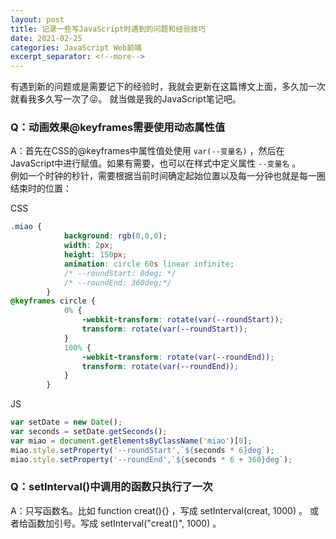 ```yaml
---
layout: post
title: 记录一些写JavaScript时遇到的问题和经验技巧
date: 2021-02-25
categories: JavaScript Web前端
excerpt_separator: <!--more-->
---
```


有遇到新的问题或是需要记下的经验时，我就会更新在这篇博文上面，多久加一次就看我多久写一次了😜。
就当做是我的JavaScript笔记吧。
<!--more-->

### Q：动画效果@keyframes需要使用动态属性值

A：首先在CSS的@keyframes中属性值处使用 `var(--变量名)` ，然后在JavaScript中进行赋值。如果有需要，也可以在样式中定义属性 `--变量名` 。  
例如一个时钟的秒针，需要根据当前时间确定起始位置以及每一分钟也就是每一圈结束时的位置：

CSS

```css
.miao {
            background: rgb(0,0,0);
            width: 2px;
            height: 150px;
            animation: circle 60s linear infinite;  
            /* --roundStart: 0deg; */
            /* --roundEnd: 360deg;*/
        }
@keyframes circle {
            0% {
                -webkit-transform: rotate(var(--roundStart));
                transform: rotate(var(--roundStart));
            }
            100% {
                -webkit-transform: rotate(var(--roundEnd));
                transform: rotate(var(--roundEnd));
            }
        }
```

JS

```javascript
var setDate = new Date();
var seconds = setDate.getSeconds();
var miao = document.getElementsByClassName('miao')[0];
miao.style.setProperty('--roundStart',`${seconds * 6}deg`);
miao.style.setProperty('--roundEnd',`${seconds * 6 + 360}deg`); 
```

### Q：setInterval()中调用的函数只执行了一次

A：只写函数名。比如 function creat(){} ，写成 setInterval(creat, 1000) 。
   或者给函数加引号。写成 setInterval("creat()", 1000) 。
